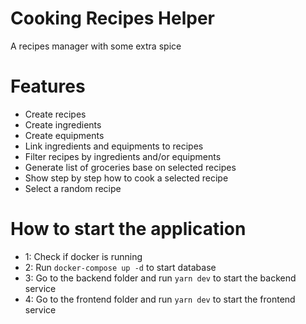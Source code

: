 # Cooking Recipes Helper

A recipes manager with some extra spice

# Features

- Create recipes
- Create ingredients
- Create equipments
- Link ingredients and equipments to recipes
- Filter recipes by ingredients and/or equipments
- Generate list of groceries base on selected recipes
- Show step by step how to cook a selected recipe
- Select a random recipe

# How to start the application

- 1: Check if docker is running
- 2: Run `docker-compose up -d` to start database
- 3: Go to the backend folder and run `yarn dev` to start the backend service
- 4: Go to the frontend folder and run `yarn dev` to start the frontend service
